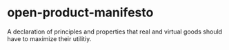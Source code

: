 # open-product-manifesto
A declaration of principles and properties that real and virtual goods should have to maximize their utilitiy.
